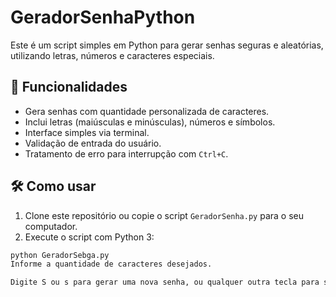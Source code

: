 # GeradorSenhaPython
Este é um script simples em Python para gerar senhas seguras e aleatórias, utilizando letras, números e caracteres especiais.

## 🚀 Funcionalidades

- Gera senhas com quantidade personalizada de caracteres.
- Inclui letras (maiúsculas e minúsculas), números e símbolos.
- Interface simples via terminal.
- Validação de entrada do usuário.
- Tratamento de erro para interrupção com `Ctrl+C`.

## 🛠️ Como usar

1. Clone este repositório ou copie o script `GeradorSenha.py` para o seu computador.
2. Execute o script com Python 3:

```bash
python GeradorSebga.py
Informe a quantidade de caracteres desejados.

Digite S ou s para gerar uma nova senha, ou qualquer outra tecla para sair.
